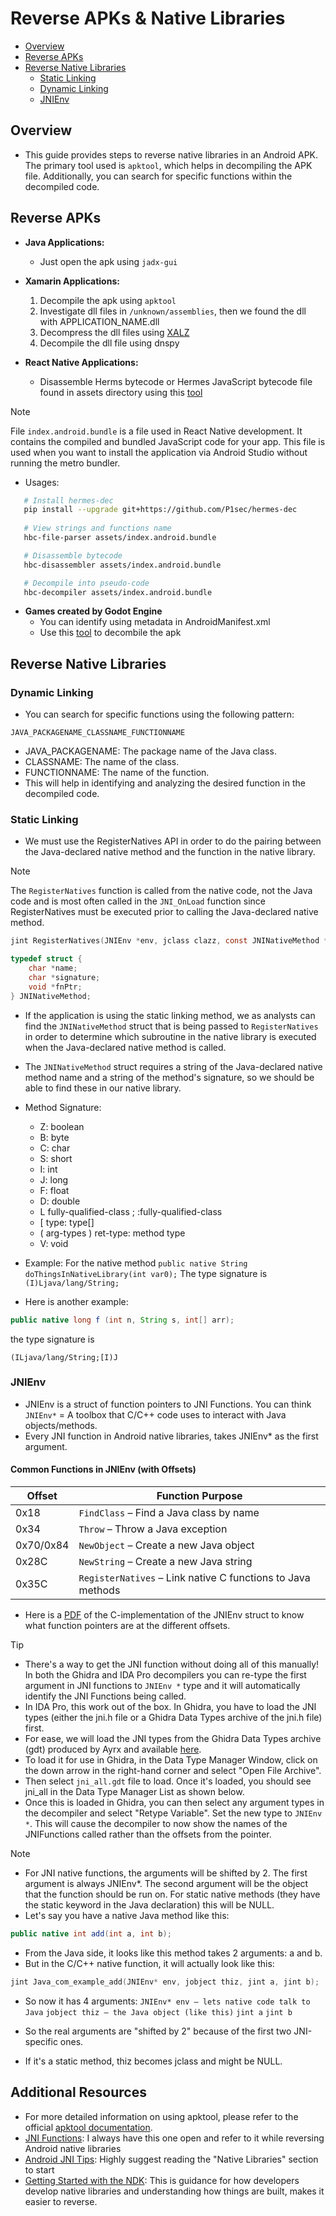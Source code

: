 # Reverse APKs & Native Libraries
- [Overview](#overview)
- [Reverse APKs](#reverse-apks)
- [Reverse Native Libraries](#reverse-native-libraries)
   - [Static Linking](#static-linking)
   - [Dynamic Linking](#dynamic-linking)
   - [JNIEnv](#jnienv)


## Overview
- This guide provides steps to reverse native libraries in an Android APK. The primary tool used is `apktool`, which helps in decompiling the APK file. Additionally, you can search for specific functions within the decompiled code.

## Reverse APKs 
- **Java Applications:**
   - Just open the apk using `jadx-gui` 

- **Xamarin Applications:**
   1. Decompile the apk using `apktool` 
   2. Investigate dll files in `/unknown/assemblies`, then we found the dll with APPLICATION_NAME.dll
   3. Decompress the dll files using [XALZ](https://github.com/x41sec/tools/blob/master/Mobile/Xamarin/Xamarin_XALZ_decompress.py)
   4. Decompile the dll file using dnspy

- **React Native Applications:**
   - Disassemble Herms bytecode or Hermes JavaScript bytecode file found in assets directory using this [tool](https://github.com/P1sec/hermes-dec) 
> [!NOTE]
> File `index.android.bundle` is a file used in React Native development. It contains the compiled and bundled JavaScript code for your app. This file is used when you want to install the application via Android Studio without running the metro bundler.

   - Usages: 
   ```bash
      # Install hermes-dec
      pip install --upgrade git+https://github.com/P1sec/hermes-dec
      
      # View strings and functions name
      hbc-file-parser assets/index.android.bundle

      # Disassemble bytecode
      hbc-disassembler assets/index.android.bundle

      # Decompile into pseudo-code
      hbc-decompiler assets/index.android.bundle
   ```


- **Games created by Godot Engine**
   - You can identify using metadata in AndroidManifest.xml
   - Use this [tool](https://github.com/bruvzg/gdsdecomp) to decombile the apk

## Reverse Native Libraries
### Dynamic Linking

- You can search for specific functions using the following pattern:

`JAVA_PACKAGENAME_CLASSNAME_FUNCTIONNAME`

   - JAVA_PACKAGENAME: The package name of the Java class.
   - CLASSNAME: The name of the class.
   - FUNCTIONNAME: The name of the function.
- This will help in identifying and analyzing the desired function in the decompiled code.

### Static Linking
- We must use the RegisterNatives API in order to do the pairing between the Java-declared native method and the function in the native library.

> [!NOTE]
> The `RegisterNatives` function is called from the native code, not the Java code and is most often called in the `JNI_OnLoad` function since RegisterNatives must be executed prior to calling the Java-declared native method.

```C
jint RegisterNatives(JNIEnv *env, jclass clazz, const JNINativeMethod *methods, jint nMethods);

typedef struct { 
    char *name; 
    char *signature; 
    void *fnPtr; 
} JNINativeMethod;
```

- If the application is using the static linking method, we as analysts can find the `JNINativeMethod` struct that is being passed to `RegisterNatives` in order to determine which subroutine in the native library is executed when the Java-declared native method is called.

- The `JNINativeMethod` struct requires a string of the Java-declared native method name and a string of the method's signature, so we should be able to find these in our native library.

- Method Signature:
   - Z: boolean
   - B: byte
   - C: char
   - S: short
   - I: int
   - J: long
   - F: float
   - D: double
   - L fully-qualified-class ; :fully-qualified-class
   - [ type: type[]
   - ( arg-types ) ret-type: method type
   - V: void

- Example: For the native method `public native String doThingsInNativeLibrary(int var0);` The type signature is `(I)Ljava/lang/String;`

- Here is another example:
```java
public native long f (int n, String s, int[] arr); 
```
the type signature is 
```
(ILjava/lang/String;[I)J
```
### JNIEnv
- JNIEnv is a struct of function pointers to JNI Functions. You can think `JNIEnv*` = A toolbox that C/C++ code uses to interact with Java objects/methods.
- Every JNI function in Android native libraries, takes JNIEnv* as the first argument.

#### Common Functions in JNIEnv (with Offsets)

| Offset    | Function Purpose                                            |
| --------- | ----------------------------------------------------------- |
| 0x18      | `FindClass` – Find a Java class by name                     |
| 0x34      | `Throw` – Throw a Java exception                            |
| 0x70/0x84 | `NewObject` – Create a new Java object                      |
| 0x28C     | `NewString` – Create a new Java string                      |
| 0x35C     | `RegisterNatives` – Link native C functions to Java methods |

- Here is a [PDF](./Sheet1.pdf) of the C-implementation of the JNIEnv struct to know what function pointers are at the different offsets.

> [!TIP]
> - There's a way to get the JNI function without doing all of this manually! In both the Ghidra and IDA Pro decompilers you can re-type the first argument in JNI functions to `JNIEnv *` type and it will automatically identify the JNI Functions being called. 
> - In IDA Pro, this work out of the box. In Ghidra, you have to load the JNI types (either the jni.h file or a Ghidra Data Types archive of the jni.h file) first. 
> - For ease, we will load the JNI types from the Ghidra Data Types archive (gdt) produced by Ayrx and available [here](https://github.com/Ayrx/JNIAnalyzer/blob/master/JNIAnalyzer/data/jni_all.gdt). 
> - To load it for use in Ghidra, in the Data Type Manager Window, click on the down arrow in the right-hand corner and select "Open File Archive".
> - Then select `jni_all.gdt` file to load. Once it's loaded, you should see jni_all in the Data Type Manager List as shown below.
> - Once this is loaded in Ghidra, you can then select any argument types in the decompiler and select "Retype Variable". Set the new type to `JNIEnv *`. This will cause the decompiler to now show the names of the JNIFunctions called rather than the offsets from the pointer.


> [!NOTE]
> - For JNI native functions, the arguments will be shifted by 2. The first argument is always JNIEnv*. The second argument will be the object that the function should be run on. For static native methods (they have the static keyword in the Java declaration) this will be NULL.
> - Let's say you have a native Java method like this:
> ```java
> public native int add(int a, int b);
> ```
> - From the Java side, it looks like this method takes 2 arguments: a and b.
> - But in the C/C++ native function, it will actually look like this:
> ```C
> jint Java_com_example_add(JNIEnv* env, jobject thiz, jint a, jint b);
> ```
> - So now it has 4 arguments:
> `JNIEnv* env — lets native code talk to Java`
> `jobject thiz — the Java object (like this)`
> `jint a`
> `jint b`
> 
> - So the real arguments are "shifted by 2" because of the first two JNI-specific ones.
> - If it's a static method, thiz becomes jclass and might be NULL.

## Additional Resources
- For more detailed information on using apktool, please refer to the official [apktool documentation](https://apktool.org/).
- [JNI Functions](https://docs.oracle.com/javase/7/docs/technotes/guides/jni/spec/functions.html): I always have this one open and refer to it while reversing Android native libraries
- [Android JNI Tips](https://developer.android.com/training/articles/perf-jni): Highly suggest reading the "Native Libraries" section to start
- [Getting Started with the NDK](https://developer.android.com/ndk/guides/): This is guidance for how developers develop native libraries and understanding how things are built, makes it easier to reverse.


